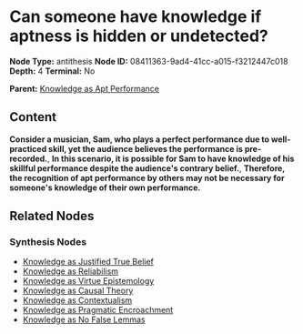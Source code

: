 # Can someone have knowledge if aptness is hidden or undetected?

**Node Type:** antithesis
**Node ID:** 08411363-9ad4-41cc-a015-f3212447c018
**Depth:** 4
**Terminal:** No

**Parent:** [Knowledge as Apt Performance](knowledge-as-apt-performance-synthesis-a51f7636-1847-46d9-b9e9-b9fa95a8597a.md)

## Content

**Consider a musician, Sam, who plays a perfect performance due to well-practiced skill, yet the audience believes the performance is pre-recorded.**, **In this scenario, it is possible for Sam to have knowledge of his skillful performance despite the audience's contrary belief.**, **Therefore, the recognition of apt performance by others may not be necessary for someone's knowledge of their own performance.**

## Related Nodes

### Synthesis Nodes

- [Knowledge as Justified True Belief](knowledge-as-justified-true-belief-synthesis-9fe1745a-d7ba-4f1d-8d8d-e3004af6bd2a.md)
- [Knowledge as Reliabilism](knowledge-as-reliabilism-synthesis-c091bd32-434a-49c8-b02b-42310a2062c5.md)
- [Knowledge as Virtue Epistemology](knowledge-as-virtue-epistemology-synthesis-a21da3e0-b101-4799-8f83-b8ffaa2aeefa.md)
- [Knowledge as Causal Theory](knowledge-as-causal-theory-synthesis-1ebf08a8-2692-4b7b-8287-154fc8588b2c.md)
- [Knowledge as Contextualism](knowledge-as-contextualism-synthesis-da9ec5eb-7fda-43eb-a899-f5f4012096c8.md)
- [Knowledge as Pragmatic Encroachment](knowledge-as-pragmatic-encroachment-synthesis-7be9b672-409e-44ec-86d6-931ad4452459.md)
- [Knowledge as No False Lemmas](knowledge-as-no-false-lemmas-synthesis-e888308c-2bc1-4546-a69e-84ead7d7d688.md)
